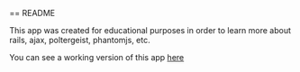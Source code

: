 == README

This app was created for educational purposes in order to learn more about rails, ajax, poltergeist, phantomjs, etc.

You can see a working version of this app [here](http://sassyoverflow.herokuapp.com)
